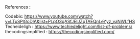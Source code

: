 References : 

Codebix: https://www.youtube.com/watch?v=LTuSPIGoDlA&list=PLpO3gASfJEIJZqTAEQnLeYyz_vaNWLfHS 
Techeideligh : https://www.techiedelight.com/list-of-problems/
thecodingsimplified : https://thecodingsimplified.com/
